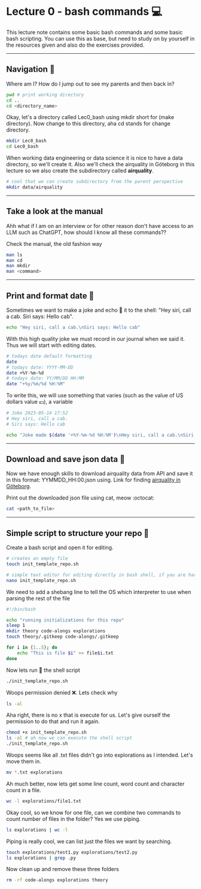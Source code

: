 # Lecture 0 - bash commands :computer:

This lecture note contains some basic bash commands and some basic bash scripting. You can use this as base, but need to study on by yourself in the resources given and also do the exercises provided.

---
## Navigation :compass:

Where am I? How do I jump out to see my parents and then back in? 

```bash
pwd # print working directory
cd ..
cd <directory_name>
```

Okay, let's a directory called Lec0_bash using mkdir short for (make directory). Now change to this directory, aha cd stands for change directory. 

```bash
mkdir Lec0_bash
cd Lec0_bash
```

When working data engineering or data science it is nice to have a data directory, so we'll create it. Also we'll check the airquality in Göteborg in this lecture so we also create the subdirectory called **airquality**. 

```bash 
# cool that we can create subdirectory from the parent perspective 
mkdir data/airquality 
```

---
## Take a look at the manual 

Ahh what if I am on an interview or for other reason don't have access to an LLM such as ChatGPT, how should I know all these commands?? 

Check the manual, the old fashion way

```bash
man ls
man cd
man mkdir 
man <command>
```

---
## Print and format date :date:

Sometimes we want to make a joke and echo :rofl: it to the shell: "Hey siri, call a cab.
Siri says: Hello cab".

```bash
echo "Hey siri, call a cab.\nSiri says: Hello cab"
```

With this high quality joke we must record in our journal when we said it. Thus we will start with editing dates.

```bash
# todays date default formatting
date
# todays date: YYYY-MM-DD
date +%Y-%m-%d
# todays date: YY/MM/DD HH:MM
date "+%y/%m/%d %H:%M"
```

To write this, we will use something that varies (such as the value of US dollars value :dollar:), a variable

```bash
# Joke 2023-05-14 17:52
# Hey siri, call a cab.
# Siri says: Hello cab

echo "Joke made $(date '+%Y-%m-%d %H:%M')\nHey siri, call a cab.\nSiri says: Hello cab"

```
---
## Download and save json data :floppy_disk:

Now we have enough skills to download airquality data from API and save it in this format: YYMMDD_HH:00.json using. Link for finding [airquality in Göteborg](https://www.dataportal.se/sv/datasets/66_70346/luftkvalitet-api#ref=?p=1&q=g%C3%B6teborg&s=2&t=20&f=&rt=dataset%24esterms_IndependentDataService%24esterms_ServedByDataService&c=false).

Print out the downloaded json file using cat, meow :octocat:

```bash
cat <path_to_file>
```

---
## Simple script to structure your repo :open_file_folder:

Create a bash script and open it for editing. 

```bash
# creates an empty file
touch init_template_repo.sh

# simple text editor for editing directly in bash shell, if you are hardcore you can use vim
nano init_template_repo.sh 
```

We need to add a shebang line to tell the OS which interpreter to use when parsing the rest of the file

```bash
#!/bin/bash

echo "running initializations for this repo" 
sleep 1
mkdir theory code-alongs explorations  
touch theory/.gitkeep code-alongs/.gitkeep

for i in {1..5}; do
    echo "This is file $i" >> file$i.txt
done
```

Now lets run :runner: the shell script 

```bash
./init_template_repo.sh
```

Woops permission denied :x:. Lets check why

```bash
ls -al 
```

Aha right, there is no x that is execute for us. Let's give ourself the permission to do that and run it again.

```bash
chmod +x init_template_repo.sh
ls -al # ah now we can execute the shell script
./init_template_repo.sh
```

Woops seems like all .txt files didn't go into explorations as I intended. Let's move them in. 

```bash
mv *.txt explorations
```

Ah much better, now lets get some line count, word count and character count in a file. 

```bash
wc -l explorations/file1.txt
```

Okay cool, so we know for one file, can we combine two commands to count number of files in the folder? Yes we use piping.

```bash
ls explorations | wc -l
```

Piping is really cool, we can list just the files we want by searching.  

```bash
touch explorations/test1.py explorations/test2.py 
ls explorations | grep .py
```

Now clean up and remove these three folders 

```bash
rm -rf code-alongs explorations theory 
```